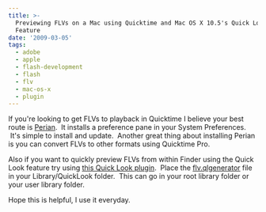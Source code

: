```yaml
---
title: >-
  Previewing FLVs on a Mac using Quicktime and Mac OS X 10.5's Quick Look
  Feature
date: '2009-03-05'
tags:
  - adobe
  - apple
  - flash-development
  - flash
  - flv
  - mac-os-x
  - plugin
---
```


If you're looking to get FLVs to playback in Quicktime I believe your best route is [Perian](https://www.perian.org).  It installs a preference pane in your System Preferences.  It's simple to install and update.  Another great thing about installing Perian is you can convert FLVs to other formats using Quicktime Pro.

Also if you want to quickly preview FLVs from within Finder using the Quick Look feature try using [this Quick Look plugin](https://translate.google.com/translate?prev=_t&hl=en&ie=UTF-8&u=http%3A%2F%2Fhomepage.mac.com%2Fxdd%2Fsoftware%2Fflv%2F&sl=ja&tl=en&history_state0=).  Place the [flv.qlgenerator](https://homepage.mac.com/xdd/software/flv/download/flv_qlg01.zip) file in your Library/QuickLook folder.  This can go in your root library folder or your user library folder.

Hope this is helpful, I use it everyday.

